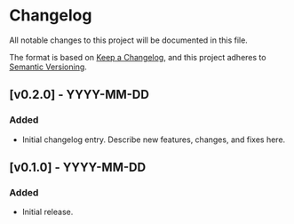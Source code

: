 # Changelog

All notable changes to this project will be documented in this file.

The format is based on [Keep a Changelog](https://keepachangelog.com/en/1.0.0/), and this project adheres to [Semantic Versioning](https://semver.org/spec/v2.0.0.html).

## [v0.2.0] - YYYY-MM-DD
### Added
- Initial changelog entry. Describe new features, changes, and fixes here.

## [v0.1.0] - YYYY-MM-DD
### Added
- Initial release.
